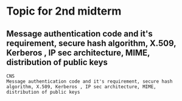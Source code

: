 # Topic for 2nd midterm
## Message authentication code and it's requirement, secure hash algorithm, X.509, Kerberos , IP sec architecture, MIME, distribution of public keys

```
CNS
Message authentication code and it's requirement, secure hash algorithm, X.509, Kerberos , IP sec architecture, MIME, distribution of public keys
```
